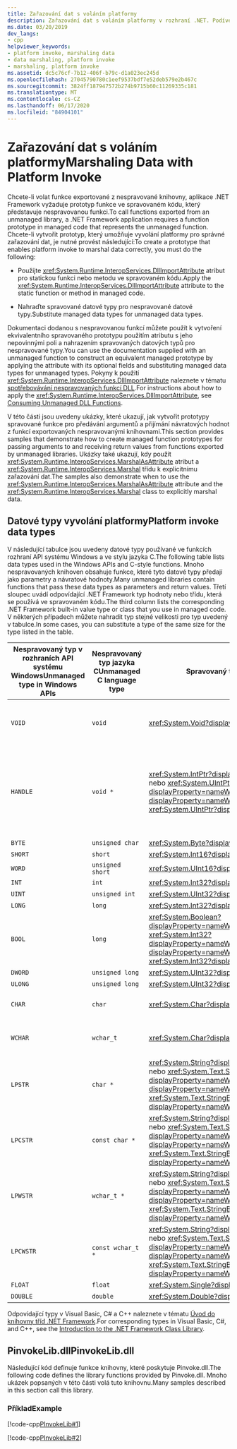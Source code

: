 ```yaml
---
title: Zařazování dat s voláním platformy
description: Zařazování dat s voláním platformy v rozhraní .NET. Podívejte se na seznam datových typů používaných v rozhraních API systému Windows a ve stylu jazyka C a vyhledejte jejich ekvivalenty spravovaného typu .NET.
ms.date: 03/20/2019
dev_langs:
- cpp
helpviewer_keywords:
- platform invoke, marshaling data
- data marshaling, platform invoke
- marshaling, platform invoke
ms.assetid: dc5c76cf-7b12-406f-b79c-d1a023ec245d
ms.openlocfilehash: 27045790780c1eef9537bdf7e52deb579e2b467c
ms.sourcegitcommit: 3824ff187947572b274b9715b60c11269335c181
ms.translationtype: MT
ms.contentlocale: cs-CZ
ms.lasthandoff: 06/17/2020
ms.locfileid: "84904101"
---
```

# <a name="marshaling-data-with-platform-invoke"></a><span data-ttu-id="57c4a-104">Zařazování dat s voláním platformy</span><span class="sxs-lookup"><span data-stu-id="57c4a-104">Marshaling Data with Platform Invoke</span></span>

<span data-ttu-id="57c4a-105">Chcete-li volat funkce exportované z nespravované knihovny, aplikace .NET Framework vyžaduje prototyp funkce ve spravovaném kódu, který představuje nespravovanou funkci.</span><span class="sxs-lookup"><span data-stu-id="57c4a-105">To call functions exported from an unmanaged library, a .NET Framework application requires a function prototype in managed code that represents the unmanaged function.</span></span> <span data-ttu-id="57c4a-106">Chcete-li vytvořit prototyp, který umožňuje vyvolání platformy pro správné zařazování dat, je nutné provést následující:</span><span class="sxs-lookup"><span data-stu-id="57c4a-106">To create a prototype that enables platform invoke to marshal data correctly, you must do the following:</span></span>

- <span data-ttu-id="57c4a-107">Použijte <xref:System.Runtime.InteropServices.DllImportAttribute> atribut pro statickou funkci nebo metodu ve spravovaném kódu.</span><span class="sxs-lookup"><span data-stu-id="57c4a-107">Apply the <xref:System.Runtime.InteropServices.DllImportAttribute> attribute to the static function or method in managed code.</span></span>

- <span data-ttu-id="57c4a-108">Nahraďte spravované datové typy pro nespravované datové typy.</span><span class="sxs-lookup"><span data-stu-id="57c4a-108">Substitute managed data types for unmanaged data types.</span></span>

<span data-ttu-id="57c4a-109">Dokumentaci dodanou s nespravovanou funkcí můžete použít k vytvoření ekvivalentního spravovaného prototypu použitím atributu s jeho nepovinnými poli a nahrazením spravovaných datových typů pro nespravované typy.</span><span class="sxs-lookup"><span data-stu-id="57c4a-109">You can use the documentation supplied with an unmanaged function to construct an equivalent managed prototype by applying the attribute with its optional fields and substituting managed data types for unmanaged types.</span></span> <span data-ttu-id="57c4a-110">Pokyny k použití <xref:System.Runtime.InteropServices.DllImportAttribute> naleznete v tématu [spotřebovávání nespravovaných funkcí DLL](consuming-unmanaged-dll-functions.md).</span><span class="sxs-lookup"><span data-stu-id="57c4a-110">For instructions about how to apply the <xref:System.Runtime.InteropServices.DllImportAttribute>, see [Consuming Unmanaged DLL Functions](consuming-unmanaged-dll-functions.md).</span></span>

<span data-ttu-id="57c4a-111">V této části jsou uvedeny ukázky, které ukazují, jak vytvořit prototypy spravované funkce pro předávání argumentů a přijímání návratových hodnot z funkcí exportovaných nespravovanými knihovnami.</span><span class="sxs-lookup"><span data-stu-id="57c4a-111">This section provides samples that demonstrate how to create managed function prototypes for passing arguments to and receiving return values from functions exported by unmanaged libraries.</span></span> <span data-ttu-id="57c4a-112">Ukázky také ukazují, kdy použít <xref:System.Runtime.InteropServices.MarshalAsAttribute> atribut a <xref:System.Runtime.InteropServices.Marshal> třídu k explicitnímu zařazování dat.</span><span class="sxs-lookup"><span data-stu-id="57c4a-112">The samples also demonstrate when to use the <xref:System.Runtime.InteropServices.MarshalAsAttribute> attribute and the <xref:System.Runtime.InteropServices.Marshal> class to explicitly marshal data.</span></span>

## <a name="platform-invoke-data-types"></a><span data-ttu-id="57c4a-113">Datové typy vyvolání platformy</span><span class="sxs-lookup"><span data-stu-id="57c4a-113">Platform invoke data types</span></span>

<span data-ttu-id="57c4a-114">V následující tabulce jsou uvedeny datové typy používané ve funkcích rozhraní API systému Windows a ve stylu jazyka C.</span><span class="sxs-lookup"><span data-stu-id="57c4a-114">The following table lists data types used in the Windows APIs and C-style functions.</span></span> <span data-ttu-id="57c4a-115">Mnoho nespravovaných knihoven obsahuje funkce, které tyto datové typy předají jako parametry a návratové hodnoty.</span><span class="sxs-lookup"><span data-stu-id="57c4a-115">Many unmanaged libraries contain functions that pass these data types as parameters and return values.</span></span> <span data-ttu-id="57c4a-116">Třetí sloupec uvádí odpovídající .NET Framework typ hodnoty nebo třídu, která se používá ve spravovaném kódu.</span><span class="sxs-lookup"><span data-stu-id="57c4a-116">The third column lists the corresponding .NET Framework built-in value type or class that you use in managed code.</span></span> <span data-ttu-id="57c4a-117">V některých případech můžete nahradit typ stejné velikosti pro typ uvedený v tabulce.</span><span class="sxs-lookup"><span data-stu-id="57c4a-117">In some cases, you can substitute a type of the same size for the type listed in the table.</span></span>

|<span data-ttu-id="57c4a-118">Nespravovaný typ v rozhraních API systému Windows</span><span class="sxs-lookup"><span data-stu-id="57c4a-118">Unmanaged type in Windows APIs</span></span>|<span data-ttu-id="57c4a-119">Nespravovaný typ jazyka C</span><span class="sxs-lookup"><span data-stu-id="57c4a-119">Unmanaged C language type</span></span>|<span data-ttu-id="57c4a-120">Spravovaný typ</span><span class="sxs-lookup"><span data-stu-id="57c4a-120">Managed type</span></span>|<span data-ttu-id="57c4a-121">Description</span><span class="sxs-lookup"><span data-stu-id="57c4a-121">Description</span></span>|
|--------------------------------|-------------------------------|------------------------|-----------------|
|`VOID`|`void`|<xref:System.Void?displayProperty=nameWithType>|<span data-ttu-id="57c4a-122">Používá se pro funkci, která nevrací hodnotu.</span><span class="sxs-lookup"><span data-stu-id="57c4a-122">Applied to a function that does not return a value.</span></span>|
|`HANDLE`|`void *`|<span data-ttu-id="57c4a-123"><xref:System.IntPtr?displayProperty=nameWithType> nebo <xref:System.UIntPtr?displayProperty=nameWithType></span><span class="sxs-lookup"><span data-stu-id="57c4a-123"><xref:System.IntPtr?displayProperty=nameWithType> or <xref:System.UIntPtr?displayProperty=nameWithType></span></span>|<span data-ttu-id="57c4a-124">32 bitů v systémech Windows 32, 64 bitů v systémech Windows 64 v 16bitovém operačním systému Windows.</span><span class="sxs-lookup"><span data-stu-id="57c4a-124">32 bits on 32-bit Windows operating systems, 64 bits on 64-bit Windows operating systems.</span></span>|
|`BYTE`|`unsigned char`|<xref:System.Byte?displayProperty=nameWithType>|<span data-ttu-id="57c4a-125">8 bitů</span><span class="sxs-lookup"><span data-stu-id="57c4a-125">8 bits</span></span>|
|`SHORT`|`short`|<xref:System.Int16?displayProperty=nameWithType>|<span data-ttu-id="57c4a-126">16 bitů</span><span class="sxs-lookup"><span data-stu-id="57c4a-126">16 bits</span></span>|
|`WORD`|`unsigned short`|<xref:System.UInt16?displayProperty=nameWithType>|<span data-ttu-id="57c4a-127">16 bitů</span><span class="sxs-lookup"><span data-stu-id="57c4a-127">16 bits</span></span>|
|`INT`|`int`|<xref:System.Int32?displayProperty=nameWithType>|<span data-ttu-id="57c4a-128">32 bitů</span><span class="sxs-lookup"><span data-stu-id="57c4a-128">32 bits</span></span>|
|`UINT`|`unsigned int`|<xref:System.UInt32?displayProperty=nameWithType>|<span data-ttu-id="57c4a-129">32 bitů</span><span class="sxs-lookup"><span data-stu-id="57c4a-129">32 bits</span></span>|
|`LONG`|`long`|<xref:System.Int32?displayProperty=nameWithType>|<span data-ttu-id="57c4a-130">32 bitů</span><span class="sxs-lookup"><span data-stu-id="57c4a-130">32 bits</span></span>|
|`BOOL`|`long`|<span data-ttu-id="57c4a-131"><xref:System.Boolean?displayProperty=nameWithType> nebo <xref:System.Int32?displayProperty=nameWithType></span><span class="sxs-lookup"><span data-stu-id="57c4a-131"><xref:System.Boolean?displayProperty=nameWithType> or <xref:System.Int32?displayProperty=nameWithType></span></span>|<span data-ttu-id="57c4a-132">32 bitů</span><span class="sxs-lookup"><span data-stu-id="57c4a-132">32 bits</span></span>|
|`DWORD`|`unsigned long`|<xref:System.UInt32?displayProperty=nameWithType>|<span data-ttu-id="57c4a-133">32 bitů</span><span class="sxs-lookup"><span data-stu-id="57c4a-133">32 bits</span></span>|
|`ULONG`|`unsigned long`|<xref:System.UInt32?displayProperty=nameWithType>|<span data-ttu-id="57c4a-134">32 bitů</span><span class="sxs-lookup"><span data-stu-id="57c4a-134">32 bits</span></span>|
|`CHAR`|`char`|<xref:System.Char?displayProperty=nameWithType>|<span data-ttu-id="57c4a-135">Upravte pomocí ANSI.</span><span class="sxs-lookup"><span data-stu-id="57c4a-135">Decorate with ANSI.</span></span>|
|`WCHAR`|`wchar_t`|<xref:System.Char?displayProperty=nameWithType>|<span data-ttu-id="57c4a-136">Upravte pomocí kódování Unicode.</span><span class="sxs-lookup"><span data-stu-id="57c4a-136">Decorate with Unicode.</span></span>|
|`LPSTR`|`char *`|<span data-ttu-id="57c4a-137"><xref:System.String?displayProperty=nameWithType> nebo <xref:System.Text.StringBuilder?displayProperty=nameWithType></span><span class="sxs-lookup"><span data-stu-id="57c4a-137"><xref:System.String?displayProperty=nameWithType> or <xref:System.Text.StringBuilder?displayProperty=nameWithType></span></span>|<span data-ttu-id="57c4a-138">Upravte pomocí ANSI.</span><span class="sxs-lookup"><span data-stu-id="57c4a-138">Decorate with ANSI.</span></span>|
|`LPCSTR`|`const char *`|<span data-ttu-id="57c4a-139"><xref:System.String?displayProperty=nameWithType> nebo <xref:System.Text.StringBuilder?displayProperty=nameWithType></span><span class="sxs-lookup"><span data-stu-id="57c4a-139"><xref:System.String?displayProperty=nameWithType> or <xref:System.Text.StringBuilder?displayProperty=nameWithType></span></span>|<span data-ttu-id="57c4a-140">Upravte pomocí ANSI.</span><span class="sxs-lookup"><span data-stu-id="57c4a-140">Decorate with ANSI.</span></span>|
|`LPWSTR`|`wchar_t *`|<span data-ttu-id="57c4a-141"><xref:System.String?displayProperty=nameWithType> nebo <xref:System.Text.StringBuilder?displayProperty=nameWithType></span><span class="sxs-lookup"><span data-stu-id="57c4a-141"><xref:System.String?displayProperty=nameWithType> or <xref:System.Text.StringBuilder?displayProperty=nameWithType></span></span>|<span data-ttu-id="57c4a-142">Upravte pomocí kódování Unicode.</span><span class="sxs-lookup"><span data-stu-id="57c4a-142">Decorate with Unicode.</span></span>|
|`LPCWSTR`|`const wchar_t *`|<span data-ttu-id="57c4a-143"><xref:System.String?displayProperty=nameWithType> nebo <xref:System.Text.StringBuilder?displayProperty=nameWithType></span><span class="sxs-lookup"><span data-stu-id="57c4a-143"><xref:System.String?displayProperty=nameWithType> or <xref:System.Text.StringBuilder?displayProperty=nameWithType></span></span>|<span data-ttu-id="57c4a-144">Upravte pomocí kódování Unicode.</span><span class="sxs-lookup"><span data-stu-id="57c4a-144">Decorate with Unicode.</span></span>|
|`FLOAT`|`float`|<xref:System.Single?displayProperty=nameWithType>|<span data-ttu-id="57c4a-145">32 bitů</span><span class="sxs-lookup"><span data-stu-id="57c4a-145">32 bits</span></span>|
|`DOUBLE`|`double`|<xref:System.Double?displayProperty=nameWithType>|<span data-ttu-id="57c4a-146">64 bitů</span><span class="sxs-lookup"><span data-stu-id="57c4a-146">64 bits</span></span>|

<span data-ttu-id="57c4a-147">Odpovídající typy v Visual Basic, C# a C++ naleznete v tématu [Úvod do knihovny tříd .NET Framework](../../standard/class-library-overview.md#system-namespace).</span><span class="sxs-lookup"><span data-stu-id="57c4a-147">For corresponding types in Visual Basic, C#, and C++, see the [Introduction to the .NET Framework Class Library](../../standard/class-library-overview.md#system-namespace).</span></span>

## <a name="pinvokelibdll"></a><span data-ttu-id="57c4a-148">PinvokeLib.dll</span><span class="sxs-lookup"><span data-stu-id="57c4a-148">PinvokeLib.dll</span></span>

<span data-ttu-id="57c4a-149">Následující kód definuje funkce knihovny, které poskytuje Pinvoke.dll.</span><span class="sxs-lookup"><span data-stu-id="57c4a-149">The following code defines the library functions provided by Pinvoke.dll.</span></span> <span data-ttu-id="57c4a-150">Mnoho ukázek popsaných v této části volá tuto knihovnu.</span><span class="sxs-lookup"><span data-stu-id="57c4a-150">Many samples described in this section call this library.</span></span>

### <a name="example"></a><span data-ttu-id="57c4a-151">Příklad</span><span class="sxs-lookup"><span data-stu-id="57c4a-151">Example</span></span>

[!code-cpp[PInvokeLib#1](../../../samples/snippets/cpp/VS_Snippets_CLR/pinvokelib/cpp/pinvokelib.cpp#1)]

[!code-cpp[PInvokeLib#2](../../../samples/snippets/cpp/VS_Snippets_CLR/pinvokelib/cpp/pinvokelib.h#2)]
